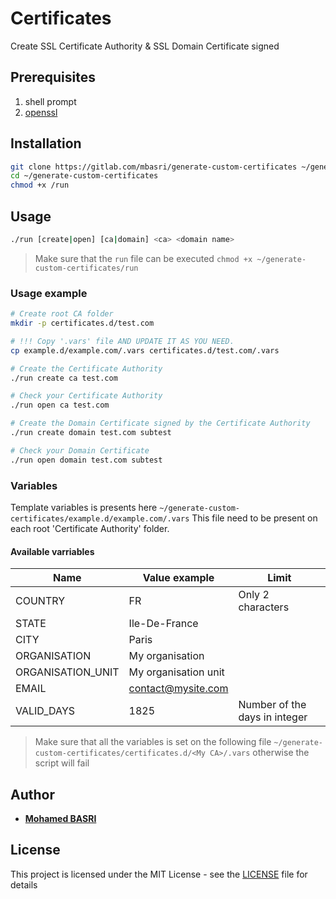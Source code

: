 # Certificates

Create SSL Certificate Authority & SSL Domain Certificate signed

## Prerequisites

1. shell prompt
2. [openssl](https://www.google.com/search?q=how+to+install+openssl+linux)

## Installation

```bash
git clone https://gitlab.com/mbasri/generate-custom-certificates ~/generate-custom-certificates
cd ~/generate-custom-certificates
chmod +x /run
```

## Usage

```bash
./run [create|open] [ca|domain] <ca> <domain name>
```

> Make sure that the `run` file can be executed  ```chmod +x ~/generate-custom-certificates/run```

### Usage example

```bash
# Create root CA folder
mkdir -p certificates.d/test.com

# !!! Copy '.vars' file AND UPDATE IT AS YOU NEED.
cp example.d/example.com/.vars certificates.d/test.com/.vars

# Create the Certificate Authority
./run create ca test.com

# Check your Certificate Authority
./run open ca test.com

# Create the Domain Certificate signed by the Certificate Authority
./run create domain test.com subtest

# Check your Domain Certificate
./run open domain test.com subtest
```

### Variables

Template variables is presents here `~/generate-custom-certificates/example.d/example.com/.vars`
This file need to be present on each root 'Certificate Authority' folder.

#### Available varriables

| Name |  Value example | Limit
|------| -------------|-------------|
| COUNTRY | FR | Only 2 characters |
| STATE | Ile-De-France | |
| CITY | Paris | |
| ORGANISATION | My organisation | |
| ORGANISATION_UNIT | My organisation unit | |
| EMAIL | contact@mysite.com | |
| VALID_DAYS | 1825 | Number of the days in integer|

> Make sure that all the variables is set on the following file  `~/generate-custom-certificates/certificates.d/<My CA>/.vars` otherwise the script will fail

## Author

* [**Mohamed BASRI**](https://gitlab.com/mbasri)

## License

This project is licensed under the MIT License - see the [LICENSE](./LICENSE) file for details
